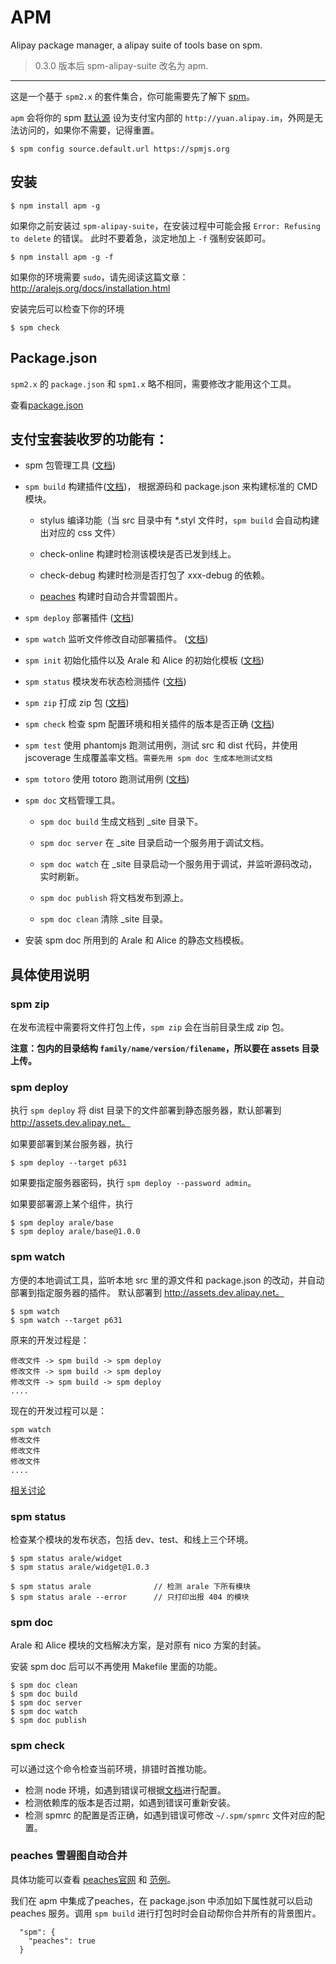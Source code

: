 # APM

Alipay package manager, a alipay suite of tools base on spm.

> 0.3.0 版本后 spm-alipay-suite 改名为 apm.

---

这是一个基于 `spm2.x` 的套件集合，你可能需要先了解下 [spm](https://github.com/spmjs/spm2/)。

`apm` 会将你的 spm [默认源](http://docs.spmjs.org/en/config#source) 设为支付宝内部的 `http://yuan.alipay.im`，外网是无法访问的，如果你不需要，记得重置。

```
$ spm config source.default.url https://spmjs.org
```

## 安装

```
$ npm install apm -g
```

如果你之前安装过 `spm-alipay-suite`，在安装过程中可能会报 `Error: Refusing to delete` 的错误。
此时不要着急，淡定地加上 `-f` 强制安装即可。

```
$ npm install apm -g -f
```

如果你的环境需要 `sudo`，请先阅读这篇文章：http://aralejs.org/docs/installation.html

安装完后可以检查下你的环境

```
$ spm check
```

## Package.json

`spm2.x` 的 `package.json` 和 `spm1.x` 略不相同，需要修改才能用这个工具。

查看[package.json](http://docs.spmjs.org/en/package)


## 支付宝套装收罗的功能有：

- spm 包管理工具 ([文档](http://docs.spmjs.org/en/index))

- `spm build` 构建插件([文档](https://github.com/spmjs/apm/blob/master/docs/spm-build.md))，
   根据源码和 package.json 来构建标准的 CMD 模块。

  * stylus 编译功能（当 src 目录中有 *.styl 文件时，`spm build` 会自动构建出对应的 css 文件）

  * check-online 构建时检测该模块是否已发到线上。

  * check-debug 构建时检测是否打包了 xxx-debug 的依赖。

  * [peaches](http://peaches.io) 构建时自动合并雪碧图片。

- `spm deploy` 部署插件 ([文档](https://github.com/spmjs/apm/#spm-deploy))

- `spm watch` 监听文件修改自动部署插件。 ([文档](https://github.com/spmjs/apm/#spm-watch))

- `spm init` 初始化插件以及 Arale 和 Alice 的初始化模板 ([文档](https://github.com/spmjs/spm-init/blob/master/README-zh.md))

- `spm status` 模块发布状态检测插件 ([文档](https://github.com/spmjs/apm/#spm-status))

- `spm zip` 打成 zip 包 ([文档](https://github.com/spmjs/apm/#spm-zip))

- `spm check` 检查 spm 配置环境和相关插件的版本是否正确 ([文档](https://github.com/spmjs/apm/#spm-check))

- `spm test` 使用 phantomjs 跑测试用例，测试 src 和 dist 代码，并使用 jscoverage 生成覆盖率文档。`需要先用 spm doc 生成本地测试文档`

- `spm totoro` 使用 totoro 跑测试用例 ([文档](https://github.com/totorojs/totoro))

- `spm doc` 文档管理工具。

  * `spm doc build` 生成文档到 _site 目录下。
  
  * `spm doc server` 在 _site 目录启动一个服务用于调试文档。
  
  * `spm doc watch` 在 _site 目录启动一个服务用于调试，并监听源码改动，实时刷新。

  * `spm doc publish` 将文档发布到源上。

  * `spm doc clean` 清除 _site 目录。

- 安装 spm doc 所用到的 Arale 和 Alice 的静态文档模板。


## 具体使用说明

### spm zip

在发布流程中需要将文件打包上传，`spm zip` 会在当前目录生成 zip 包。

**注意：包内的目录结构 `family/name/version/filename`，所以要在 assets 目录上传。**

### spm deploy

执行 `spm deploy` 将 dist 目录下的文件部署到静态服务器，默认部署到 http://assets.dev.alipay.net。

如果要部署到某台服务器，执行

```
$ spm deploy --target p631
```

如果要指定服务器密码，执行 `spm deploy --password admin`。

如果要部署源上某个组件，执行

```
$ spm deploy arale/base
$ spm deploy arale/base@1.0.0
```

### spm watch

方便的本地调试工具，监听本地 src 里的源文件和 package.json 的改动，并自动部署到指定服务器的插件。
默认部署到 http://assets.dev.alipay.net。

```
$ spm watch
$ spm watch --target p631
```

原来的开发过程是：

```
修改文件 -> spm build -> spm deploy
修改文件 -> spm build -> spm deploy
修改文件 -> spm build -> spm deploy
....
```

现在的开发过程可以是：

```
spm watch
修改文件
修改文件
修改文件
....
```

[相关讨论](https://github.com/spmjs/apm/issues/36)

### spm status

检查某个模块的发布状态，包括 dev、test、和线上三个环境。

```
$ spm status arale/widget
$ spm status arale/widget@1.0.3

$ spm status arale              // 检测 arale 下所有模块
$ spm status arale --error      // 只打印出报 404 的模块
```

### spm doc

Arale 和 Alice 模块的文档解决方案，是对原有 nico 方案的封装。

安装 spm doc 后可以不再使用 Makefile 里面的功能。

```
$ spm doc clean
$ spm doc build
$ spm doc server
$ spm doc watch
$ spm doc publish
```

### spm check

可以通过这个命令检查当前环境，排错时首推功能。

- 检测 node 环境，如遇到错误可根据[文档](http://aralejs.org/docs/installation.html)进行配置。
- 检测依赖库的版本是否过期，如遇到错误可重新安装。
- 检测 spmrc 的配置是否正确，如遇到错误可修改 `~/.spm/spmrc` 文件对应的配置。

### peaches 雪碧图自动合并

具体功能可以查看 [peaches官网](http://peaches.io/) 和 [范例](https://github.com/afc163/peaches-example)。

我们在 apm 中集成了peaches，在 package.json 中添加如下属性就可以启动 peaches 服务。调用 `spm build` 进行打包时时会自动帮你合并所有的背景图片。

```
  "spm": {
    "peaches": true
  }
```

